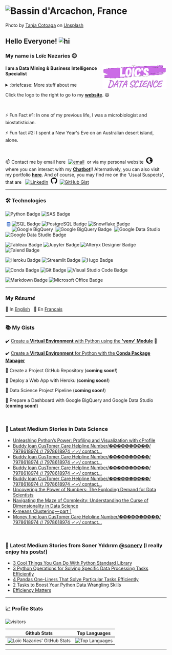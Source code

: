 # ![Bassin d'Arcachon, France](https://raw.githubusercontent.com/loic-nazaries/loic-nazaries/main/images/arcachon.jpg "Bassin d'Arcachon, France")

Photo by <a href="https://unsplash.com/@tarafuco?utm_source=unsplash&utm_medium=referral&utm_content=creditCopyText">Tanja Cotoaga</a> on <a href="https://unsplash.com/s/photos/arcachon?utm_source=unsplash&utm_medium=referral&utm_content=creditCopyText">Unsplash</a>

## Hello Everyone! <img alt="hi" width="26" src="https://user-images.githubusercontent.com/1303154/88677602-1635ba80-d120-11ea-84d8-d263ba5fc3c0.gif" />

### My name is Loïc Nazaries :blush:

[<img alt="Loïc's Data Science Logo" align="right" width="200" src="https://raw.githubusercontent.com/loic-nazaries/loic-nazaries/main/images/logo-dark.png" />][website]

#### I am a **Data Mining** & **Business Intelligence** Specialist

<details>
  <summary>
    :briefcase: More stuff about me
  </summary>

> I am a **Data Specialist** with over 10 years of experience in the fields of biostatistics, data exploration (**Data Mining**) and **Machine Learning**. I am passionate about the whole **data life cycle**, from modelling a database to its use in the field of **Business Intelligence** through the creation of simple and impactful visuals such as **dashboards**. Thus, **exploratory data analysis** has the potential to strengthen a faster and more clever decision-making process.

</details>

Click the logo to the right to go to my [**website**](https://loicnazaries.com "Website"). :smile:

&nbsp;

⚡ Fun Fact #1: In one of my previous life, I was a microbiologist and biostatistician.

⚡ Fun fact #2: I spent a New Year's Eve on an Australian desert island, alone.

&nbsp;

:mailbox: Contact me by email here&nbsp;
[![email](https://img.shields.io/badge/-loicnazaries.datascience-red?style=plastic&labelColor=red&logo=gmail&logoColor=white)][email]&nbsp;
or via my personal website&nbsp;
[<img alt="Loïc's Data Science" width="20" src="https://raw.githubusercontent.com/iconic/open-iconic/master/svg/globe.svg" />][contact_website]&nbsp;
where you can interact with my <u>**Chatbot**</u>!!
Alternatively, you can also visit my portfolio [**here**](https://loic-nazaries.github.io/loic-nazaries-portfolio "Loïc Nazaries’ Data Science Portfolio").
And of course, you may find me on the 'Usual Suspects', that are &nbsp;
[<img alt="LinkedIn" width="20" src="https://i.imgur.com/OQUXwNp.jpeg" />][linkedin]&nbsp;
[<img alt="GitHub" width="20" src="https://raw.githubusercontent.com/github/explore/78df643247d429f6cc873026c0622819ad797942/topics/github/github.png" />][github]&nbsp;
[<img alt="GitHub Gist" width="60" src="https://img.shields.io/badge/-Gist-black?style=plastic&labelColor=black&logo=github&logoColor=white" />][github_gist]

---

### :hammer_and_wrench: Technologies

<!-- TODO: Make technologies links takes you to repositories or tutorials -->

![Python Badge](https://img.shields.io/badge/-python-yellow?style=for-the-badge&labelColor=blue&logo=python&logoColor=white)
![SAS Badge](https://img.shields.io/badge/-sas-blue?style=for-the-badge&labelColor=black&logo=sas&logoColor=blue)

<img alt="SQL" align="left" width="20" src="https://raw.githubusercontent.com/github/explore/80688e429a7d4ef2fca1e82350fe8e3517d3494d/topics/sql/sql.png" />![SQL Badge](https://img.shields.io/badge/-sql-blue?style=for-the-badge)
![PostgreSQL Badge](https://img.shields.io/badge/-postgresql-blue?style=for-the-badge&labelColor=white&logo=postgresql&logoColor=blue)
![Snowflake Badge](https://img.shields.io/badge/-snowflake-66ccf4?style=for-the-badge&labelColor=white&logo=snowflake&logoColor=66ccf4)
&nbsp;<img alt="Google BigQuery" width="20" src="https://cdn.worldvectorlogo.com/logos/google-bigquery-logo-1.svg" />&nbsp;&nbsp;![Google BigQuery Badge](https://img.shields.io/badge/-google_bigquery-blue?style=for-the-badge&labelColor=blue&logo=google-big-query&logoColor=blue)
&nbsp;<img alt="Google Data Studio" width="20" src="https://cdn.worldvectorlogo.com/logos/google-data-studio.svg" />&nbsp;&nbsp;![Google Data Studio Badge](https://img.shields.io/badge/-google_data_studio-blue?style=for-the-badge&labelColor=red&logo=google-data-studio&logoColor=red)

![Tableau Badge](https://img.shields.io/badge/-tableau-grey?style=for-the-badge&labelColor=white&logo=tableau&logoColor=grey)
![Jupyter Badge](https://img.shields.io/badge/-jupyter-orange?style=for-the-badge&labelColor=white&logo=jupyter&logoColor=orange)
![Alteryx Designer Badge](https://img.shields.io/badge/-alteryx_designer-69aeea?style=for-the-badge&labelColor=black&logo=altery-designerx&logoColor=69aeea)
![Talend Badge](https://img.shields.io/badge/-talend-blue?style=for-the-badge&labelColor=black&logo=talend&logoColor=green)

![Heroku Badge](https://img.shields.io/badge/-heroku-purple?style=for-the-badge&labelColor=white&logo=heroku&logoColor=purple)
![Streamlit Badge](https://img.shields.io/badge/-streamlit-red?style=for-the-badge&labelColor=white&logo=streamlit&logoColor=red)
![Hugo Badge](https://img.shields.io/badge/-hugo-violet?style=for-the-badge&labelColor=black&logo=hugo&logoColor=violet)

![Conda Badge](https://img.shields.io/badge/-conda-green?style=for-the-badge&labelColor=black&logo=anaconda&logoColor=green)
![Git Badge](https://img.shields.io/badge/-git-red?style=for-the-badge&labelColor=black&logo=git&logoColor=red)
![Visual Studio Code Badge](https://img.shields.io/badge/-visual_studio_code-blue?style=for-the-badge&labelColor=white&logo=visual-studio-code&logoColor=blue)

![Markdown Badge](https://img.shields.io/badge/-markdown-black?style=for-the-badge&labelColor=white&logo=markdown&logoColor=black)
![Microsoft Office Badge](https://img.shields.io/badge/-microsoft_office-red?style=for-the-badge&labelColor=white&logo=microsoft-office&logoColor=red)

<!-- <img alt="Visual Studio Code" align="left" width="26" src="https://raw.githubusercontent.com/github/explore/80688e429a7d4ef2fca1e82350fe8e3517d3494d/topics/visual-studio-code/visual-studio-code.png" />
<img alt="Tableau" align="left" width="26" src="https://cdn.worldvectorlogo.com/logos/tableau-software.svg" />
<img alt="Google" align="left" width="26" src="https://cdn.jsdelivr.net/npm/simple-icons@v3/icons/google.svg" />
&nbsp; -->

---

### My *Résumé*

:paperclip: In [English](https://raw.githubusercontent.com/loic-nazaries/loic-nazaries/main/CV/CV_Nazaries.L_consultant_data_eng.pdf "English CV")
&nbsp;
:paperclip: En [Français](https://raw.githubusercontent.com/loic-nazaries/loic-nazaries/main/CV/CV_Nazaries.L_consultant_data_fr.pdf "CV en français")

---

### :books: My Gists

:heavy_check_mark: [Create a **Virtual Environment** with Python using the **'venv' Module**](https://gist.github.com/loic-nazaries/c25ce9f7b01b107573796b026522a3ad) :snake:

:heavy_check_mark: [Create a **Virtual Environment** for Python with the **Conda Package Manager**](https://gist.github.com/loic-nazaries/b18a908473935243fc23586f35d4bacc)

:red_circle: Create a Project GitHub Repository (**coming soon!**)

:red_circle: Deploy a Web App with Heroku (**coming soon!**)

:red_circle: Data Science Project Pipeline (**coming soon!**)

:red_circle: Prepare a Dashboard with Google BigQuery and Google Data Studio (**coming soon!**)

&nbsp;

### :newspaper: Latest Medium Stories in **Data Science**

<!-- MEDIUM-STORY-LIST:START -->
- [Unleashing Python’s Power: Profiling and Visualization with cProfile](https://medium.com/@yuxuzi/unleashing-pythons-power-profiling-and-visualization-with-cprofile-9365424f31f8?source=rss------data_science-5)
- [Buddy loan CusTomer Care Helpline Number/❼❾❼❽❻❶❽❾❼❹/ 7978618974 // 7978618974 ✓✓/ contact…](https://medium.com/@kjw850493/buddy-loan-customer-care-helpline-number-%E2%9D%BC%E2%9D%BE%E2%9D%BC%E2%9D%BD%E2%9D%BB%E2%9D%B6%E2%9D%BD%E2%9D%BE%E2%9D%BC%E2%9D%B9-7978618974-7978618974-contact-75284b490d69?source=rss------data_science-5)
- [Buddy loan CusTomer Care Helpline Number/❼❾❼❽❻❶❽❾❼❹/ 7978618974 // 7978618974 ✓✓/ contact…](https://medium.com/@kjw850493/buddy-loan-customer-care-helpline-number-%E2%9D%BC%E2%9D%BE%E2%9D%BC%E2%9D%BD%E2%9D%BB%E2%9D%B6%E2%9D%BD%E2%9D%BE%E2%9D%BC%E2%9D%B9-7978618974-7978618974-contact-9eaf8bea6d82?source=rss------data_science-5)
- [Buddy loan CusTomer Care Helpline Number/❼❾❼❽❻❶❽❾❼❹/ 7978618974 // 7978618974 ✓✓/ contact…](https://medium.com/@kjw850493/buddy-loan-customer-care-helpline-number-%E2%9D%BC%E2%9D%BE%E2%9D%BC%E2%9D%BD%E2%9D%BB%E2%9D%B6%E2%9D%BD%E2%9D%BE%E2%9D%BC%E2%9D%B9-7978618974-7978618974-contact-61b7a9da3758?source=rss------data_science-5)
- [Buddy loan CusTomer Care Helpline Number/❼❾❼❽❻❶❽❾❼❹/ 7978618974 // 7978618974 ✓✓/ contact…](https://medium.com/@kjw850493/buddy-loan-customer-care-helpline-number-%E2%9D%BC%E2%9D%BE%E2%9D%BC%E2%9D%BD%E2%9D%BB%E2%9D%B6%E2%9D%BD%E2%9D%BE%E2%9D%BC%E2%9D%B9-7978618974-7978618974-contact-1c4e30fb9087?source=rss------data_science-5)
- [Uncovering the Power of Numbers: The Exploding Demand for Data Scientists](https://medium.com/@sathyaetech/todays-organizations-rely-heavily-on-data-to-drive-decision-making-processes-and-shape-successful-b7992a4ca00b?source=rss------data_science-5)
- [Navigating the Maze of Complexity: Understanding the Curse of Dimensionality in Data Science](https://medium.com/aimonks/navigating-the-maze-of-complexity-understanding-the-curse-of-dimensionality-in-data-science-9b2a55164fd9?source=rss------data_science-5)
- [K-means Clustering — part 1](https://medium.com/@powenhsu1019/k-means-clustering-part-1-bb3ac85cb56f?source=rss------data_science-5)
- [Money fine loan CusTomer Care Helpline Number/❼❾❼❽❻❶❽❾❼❹/ 7978618974 // 7978618974 ✓✓/ contact…](https://medium.com/@hy5183169/money-fine-loan-customer-care-helpline-number-%E2%9D%BC%E2%9D%BE%E2%9D%BC%E2%9D%BD%E2%9D%BB%E2%9D%B6%E2%9D%BD%E2%9D%BE%E2%9D%BC%E2%9D%B9-7978618974-7978618974-contact-a2353023f698?source=rss------data_science-5)
<!-- MEDIUM-STORY-LIST:END -->

&nbsp;

### :newspaper: Latest Medium Stories from **Soner Yıldırım** [@sonery](https://sonery.medium.com) (I really enjoy his posts!)

<!-- MEDIUM-STORY-LIST-SONERY:START -->
- [3 Cool Things You Can Do With Python Standard Library](https://sonery.medium.com/3-cool-things-you-can-do-with-python-standard-library-35f773019497?source=rss-2cf6b549448------2)
- [3 Python Operations for Solving Specific Data Processing Tasks Efficiently](https://towardsdatascience.com/3-python-operations-for-solving-specific-data-processing-tasks-efficiently-551c8ed41c02?source=rss-2cf6b549448------2)
- [4 Pandas One-Liners That Solve Particular Tasks Efficiently](https://towardsdatascience.com/4-pandas-one-liners-that-surprised-me-in-a-good-way-b67955211f81?source=rss-2cf6b549448------2)
- [2 Tasks to Boost Your Python Data Wrangling Skills](https://towardsdatascience.com/2-tasks-to-boost-your-python-data-wrangling-skills-3daf6c1c0528?source=rss-2cf6b549448------2)
- [Efficiency Matters](https://sonery.medium.com/efficiency-matters-5e35b482a858?source=rss-2cf6b549448------2)
<!-- MEDIUM-STORY-LIST-SONERY:END -->

---

### :chart_with_upwards_trend: Profile Stats

![visitors](https://visitor-badge.glitch.me/badge?page_id=loic-nazaries.loic-nazaries)

| Github Stats                                                                                                                                                        | Top Languages                                                                                                                                                                                                                                                            |
| ------------------------------------------------------------------------------------------------------------------------------------------------------------------- | ------------------------------------------------------------------------------------------------------------------------------------------------------------------------------------------------------------------------------------------------------------------------ |
| ![Loïc Nazaries' GitHub Stats](https://github-readme-stats.vercel.app/api?username=loic-nazaries&count_private=true&theme=dracula&show_icons=true&hide_title=false) | ![Top Languages](https://github-readme-stats.vercel.app/api/top-langs/?username=loic-nazaries&exclude_repo=starter_repo,streamlit_heroku_example,awesome-markdown,jupyterlab-git,binder_test,my-first-binder,ipenywis,github-readme-stats&langs_count=10&layout=compact) |

---

<!-- links to social media accounts -->
[website]: https://www.loicnazaries.com "Loïc's Data Science"
[email]: mailto:loicnazaries.datascience@gmail.com "Google Mail"
[contact_website]: https://www.loicnazaries.com/#contact "Contact Me"
[linkedin]: https://www.linkedin.com/in/loic-nazaries "LinkedIn"
[github]: https://github.com/loic-nazaries "GitHub"
[github_gist]: https://gist.github.com/loic-nazaries "GitHub Gist"
